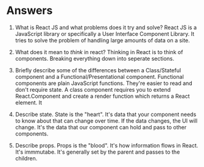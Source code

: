 # Answers

1.  What is React JS and what problems does it try and solve?
React JS is a JavaScript library or specifically a User Interface Component Library. It tries to solve the problem of handling large amounts of data on a site. 

1.  What does it mean to _think_ in react?
Thinking in React is to think of components. Breaking everything down into seperate sections.

1.  Briefly describe some of the differences between a Class/Stateful component and a Functional/Presentational component.
Functional components are plain JavaScript functions. They're easier to read and don't require state.
A class component requires you to extend React.Component and create a render function which returns a React element. It

1.  Describe state.
State is the "heart". It's data that your component needs to know about that can change over time. If the data changes, the UI will change.
It's the data that our component can hold and pass to other components. 

1.  Describe props.
Props is the "blood". It's how information flows in React. It's immmutabe. It's generally set by the parent and passes to the children.